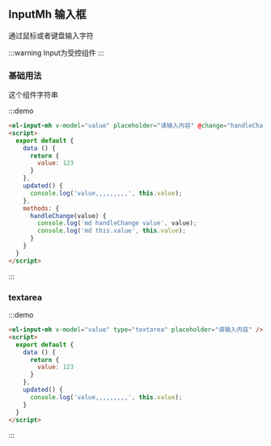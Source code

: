 ## InputMh 输入框
通过鼠标或者键盘输入字符

:::warning
Input为受控组件
:::

### 基础用法

这个组件字符串

:::demo
```html
<el-input-mh v-model="value" placeholder="请输入内容" @change="handleChange"/>
<script>
  export default {
    data () {
      return {
        value: 123
      }
    },
    updated() {
      console.log('value,,,,,,,,,', this.value);
    },
    methods: {
      handleChange(value) {
        console.log('md handleChange value', value);
        console.log('md this.value', this.value);
      }
    }
  }
</script>
```
:::

### textarea

:::demo
```html
<el-input-mh v-model="value" type="textarea" placeholder="请输入内容" />
<script>
  export default {
    data () {
      return {
        value: 123
      }
    },
    updated() {
      console.log('value,,,,,,,,,', this.value);
    }
  }
</script>
```
:::